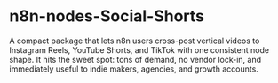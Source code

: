 # n8n-nodes-Social-Shorts
A compact package that lets n8n users cross-post vertical videos to Instagram Reels, YouTube Shorts, and TikTok with one consistent node shape. It hits the sweet spot: tons of demand, no vendor lock-in, and immediately useful to indie makers, agencies, and growth accounts.
